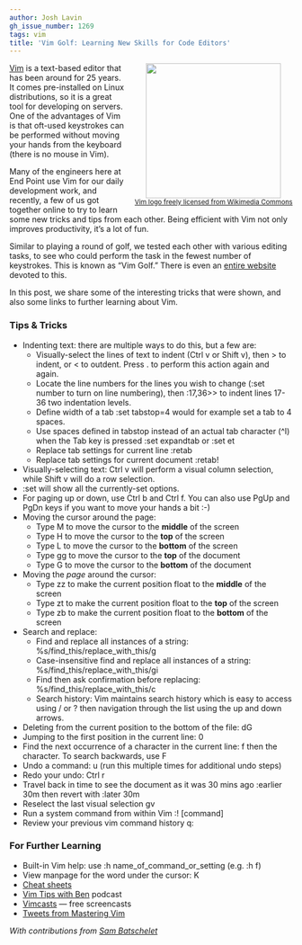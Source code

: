 ```yaml
---
author: Josh Lavin
gh_issue_number: 1269
tags: vim
title: 'Vim Golf: Learning New Skills for Code Editors'
---
```


<div class="separator" style="clear: both; text-align: center;"><a href="https://en.wikipedia.org/wiki/File:Vimlogo.svg" imageanchor="1" style="clear: right; float: right; margin-bottom: 1em; margin-left: 1em;"><img border="0" height="240" src="/blog/2016/11/28/vim-golf-learning-new-skills-for-code/image-0.png" width="240"/><br/><small>Vim logo freely licensed from Wikimedia Commons</small></a></div>

[Vim](http://www.vim.org/about.php) is a text-based editor that has been around for 25 years. It comes pre-installed on Linux distributions, so it is a great tool for developing on servers. One of the advantages of Vim is that oft-used keystrokes can be performed without moving your hands from the keyboard (there is no mouse in Vim).

Many of the engineers here at End Point use Vim for our daily development work, and recently, a few of us got together online to try to learn some new tricks and tips from each other. Being efficient with Vim not only improves productivity, it’s a lot of fun.

Similar to playing a round of golf, we tested each other with various editing tasks, to see who could perform the task in the fewest number of keystrokes. This is known as “Vim Golf.” There is even an [entire website](http://vimgolf.com/) devoted to this.

In this post, we share some of the interesting tricks that were shown, and also some links to further learning about Vim.

### Tips & Tricks
- Indenting text: there are multiple ways to do this, but a few are:
    - Visually-select the lines of text to indent (Ctrl v or Shift v), then > to indent, or < to outdent. Press . to perform this action again and again.
    - Locate the line numbers for the lines you wish to change (:set number to turn on line numbering), then :17,36>> to indent lines 17-36 two indentation levels.
    - Define width of a tab :set tabstop=4 would for example set a tab to 4 spaces.
    - Use spaces defined in tabstop instead of an actual tab character (^I) when the Tab key is pressed :set expandtab or :set et
    - Replace tab settings for current line :retab
    - Replace tab settings for current document :retab!
- Visually-selecting text: Ctrl v will perform a visual column selection, while Shift v will do a row selection.
- :set will show all the currently-set options.
- For paging up or down, use Ctrl b and Ctrl f. You can also use PgUp and PgDn keys if you want to move your hands a bit :-)
- Moving the cursor around the page:
    - Type M  to move the cursor to the **middle** of the screen
    - Type H  to move the cursor to the **top** of the screen
    - Type L  to move the cursor to the **bottom** of the screen
    - Type gg to move the cursor to the **top** of the document
    - Type G  to move the cursor to the **bottom** of the document
- Moving the *page* around the cursor:
    - Type zz to make the current position float to the **middle** of the screen
    - Type zt to make the current position float to the **top** of the screen
    - Type zb to make the current position float to the **bottom** of the screen
- Search and replace:
    - Find and replace all instances of a string: %s/find_this/replace_with_this/g
    - Case-insensitive find and replace all instances of a string: %s/find_this/replace_with_this/gi
    - Find then ask confirmation before replacing: %s/find_this/replace_with_this/c
    - Search history: Vim maintains search history which is easy to access using / or ? then navigation through the list using the up and down arrows.
- Deleting from the current position to the bottom of the file: dG
- Jumping to the first position in the current line: 0
- Find the next occurrence of a character in the current line: f then the character. To search backwards, use F
- Undo a command: u (run this multiple times for additional undo steps)
- Redo your undo: Ctrl r
- Travel back in time to see the document as it was 30 mins ago :earlier 30m then revert with :later 30m
- Reselect the last visual selection gv
- Run a system command from within Vim :! [command]
- Review your previous vim command history q:

### For Further Learning

- Built-in Vim help: use :h name_of_command_or_setting (e.g. :h f)
- View manpage for the word under the cursor: K
- [Cheat sheets](http://www.viemu.com/a_vi_vim_graphical_cheat_sheet_tutorial.html)
- [Vim Tips with Ben](https://www.briefs.fm/vim-tips-with-ben) podcast
- [Vimcasts](http://vimcasts.org/) —​ free screencasts
- [Tweets from Mastering Vim](https://twitter.com/MasteringVim/)

*With contributions from [Sam Batschelet](/team/sam_batschelet)*
